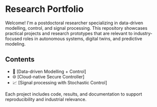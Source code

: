 # Research Portfolio
Welcome! I'm a postdoctoral researcher specializing in data-driven modelling, control, and signal processing. This repository showcases practical projects and research prototypes that are relevant to industry-focused roles in autonomous systems, digital twins, and predictive modeling.

## Contents
- 🔧 [Data-driven Modelling + Control]
- 🌐 [Cloud-native Secure Controller]
- 📈 [Signal processing with Stochastic Control]

Each project includes code, results, and documentation to support reproducibility and industrial relevance.
